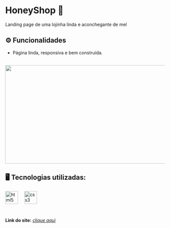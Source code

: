 # HoneyShop 🍯
Landing page de uma lojinha linda e aconchegante de mel

## ⚙ Funcionalidades 
- Página linda, responsiva e bem construída. <br> <br>

<img src="https://i.imgur.com/35Ly3nc.png" width="620px" height="310px" />

## 🖥️ Tecnologias utilizadas:<br>
###

<div align="left">
  <img src="https://cdn.jsdelivr.net/gh/devicons/devicon/icons/html5/html5-original.svg" height="40" alt="html5 logo"  />
  <img width="12" />
  <img src="https://cdn.jsdelivr.net/gh/devicons/devicon/icons/css3/css3-original.svg" height="40" alt="css3 logo"  />
  <img width="12" />
</div>
<br>

###

**Link do site:** <i>[clique aqui](https://lilian-carvalho25.github.io/HoneyShop/) 
